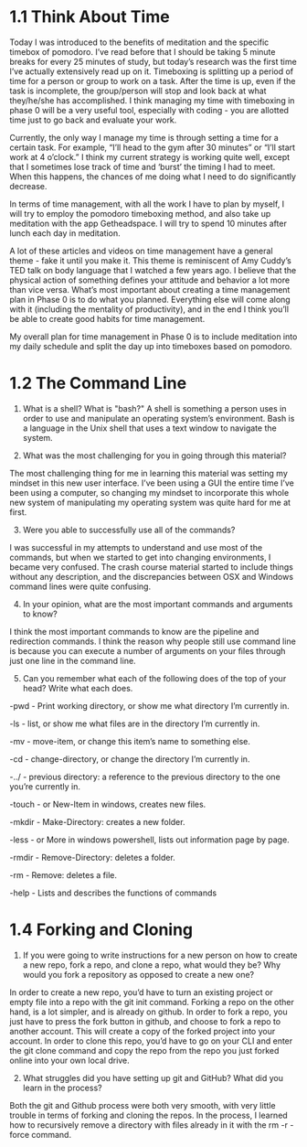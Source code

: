 # 1.1 Think About Time
Today I was introduced to the benefits of meditation and the specific timebox of pomodoro. I’ve read before that I should be taking 5 minute breaks for every 25 minutes of study, but today’s research was the first time I’ve actually extensively read up on it. Timeboxing is splitting up a period of time for a person or group to work on a task. After the time is up, even if the task is incomplete, the group/person will stop and look back at what they/he/she has accomplished. I think managing my time with timeboxing in phase 0 will be a very useful tool, especially with coding - you are allotted time just to go back and evaluate your work.

Currently, the only way I manage my time is through setting a time for a certain task. For example, “I’ll head to the gym after 30 minutes” or “I’ll start work at 4 o’clock.” I think my current strategy is working quite well, except that I sometimes lose track of time and ‘burst’ the timing I had to meet. When this happens, the chances of me doing what I need to do significantly decrease.

In terms of time management, with all the work I have to plan by myself, I will try to employ the pomodoro timeboxing method, and also take up meditation with the app Getheadspace. I will try to spend 10 minutes after lunch each day in meditation.

A lot of these articles and videos on time management have a general theme - fake it until you make it. This theme is reminiscent of Amy Cuddy’s TED talk on body language that I watched a few years ago. I believe that the physical action of something defines your attitude and behavior a lot more than vice versa. What’s most important about creating a time management plan in Phase 0 is to do what you planned. Everything else will come along with it (including the mentality of productivity), and in the end I think you’ll be able to create good habits for time management.

My overall plan for time management in Phase 0 is to include meditation into my daily schedule and split the day up into timeboxes based on pomodoro.

# 1.2 The Command Line
1. What is a shell? What is "bash?"
A shell is something a person uses in order to use and manipulate an operating system’s environment. Bash is a language in the Unix shell that uses a text window to navigate the system.

2. What was the most challenging for you in going through this material?

The most challenging thing for me in learning this material was setting my mindset in this new user interface. I’ve been using a GUI the entire time I’ve been using a computer, so changing my mindset to incorporate this whole new system of manipulating my operating system was quite hard for me at first.

3. Were you able to successfully use all of the commands?

I was successful in my attempts to understand and use most of the commands, but when we started to get into changing environments, I became very confused. The crash course material started to include things without any description, and the discrepancies between OSX and Windows command lines were quite confusing.

4. In your opinion, what are the most important commands and arguments to know?

I think the most important commands to know are the pipeline and redirection commands. I think the reason why people still use command line is because you can execute a number of arguments on your files through just one line in the command line.

5. Can you remember what each of the following does of the top of your head? Write what each does.

-pwd - Print working directory, or show me what directory I’m currently in.

-ls - list, or show me what files are in the directory I’m currently in.

-mv - move-item, or change this item’s name to something else.

-cd - change-directory, or change the directory I’m currently in.

-../ - previous directory: a reference to the previous directory to the one you’re currently in.

-touch - or New-Item in windows, creates new files.

-mkdir - Make-Directory: creates a new folder.

-less - or More in windows powershell, lists out information page by page.

-rmdir - Remove-Directory: deletes a folder.

-rm - Remove: deletes a file.

-help - Lists and describes the functions of commands

# 1.4 Forking and Cloning
1. If you were going to write instructions for a new person on how to create a new repo, fork a repo, and clone a repo, what would they be? Why would you fork a repository as opposed to create a new one?

In order to create a new repo, you’d have to turn an existing project or empty file into a repo with the git init command. Forking a repo on the other hand, is a lot simpler, and is already on github. In order to fork a repo, you just have to press the fork button in github, and choose to fork a repo to another account. This will create a copy of the forked project into your account. In order to clone this repo, you’d have to go on your CLI and enter the git clone <repo> command and copy the repo from the repo you just forked online into your own local drive.

2. What struggles did you have setting up git and GitHub? What did you learn in the process?

Both the git and Github process were both very smooth, with very little trouble in terms of forking and cloning the repos. In the process, I learned how to recursively remove a directory with files already in it with the rm -r -force command.